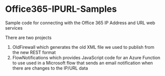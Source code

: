 # Office365-IPURL-Samples
Sample code for connecting with the Office 365 IP Address and URL web services

There are two projects
1) OldFirewall which generates the old XML file we used to publish from the new REST format
2) FlowNotifications which provides JavaScript code for an Azure Function to use used in a Microsoft flow that sends an email notification when there are changes to the IP/URL data
